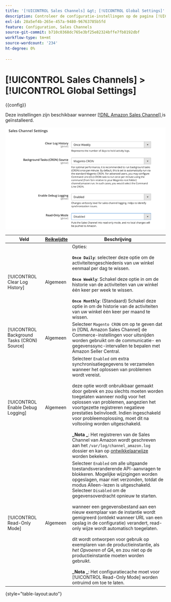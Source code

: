 ```yaml
---
title: '[!UICONTROL Sales Channels] &gt; [!UICONTROL Global Settings]'
description: Controleer de configuratie-instellingen op de pagina [!UICONTROL Sales Channels] &gt; [!UICONTROL Global Settings] van Commerce Admin.
exl-id: 28a5ef4b-265e-457a-9480-96763785b5fd
feature: Configuration, Sales Channels
source-git-commit: b710c0368dc765e3bf25e82324bffe7fb8192dbf
workflow-type: tm+mt
source-wordcount: '234'
ht-degree: 0%

---
```


# [!UICONTROL Sales Channels] > [!UICONTROL Global Settings]

{{config}}

Deze instellingen zijn beschikbaar wanneer [[!DNL Amazon Sales Channel] ](https://experienceleague.adobe.com/docs/commerce-channels/amazon/getting-started/install.html?lang=nl-NL) is geïnstalleerd.

![ Montages van de Sales Channel ](./assets/config-sales-channel-global-settings.png)<!-- zoom -->

| Veld | [ Reikwijdte ](../getting-started/websites-stores-views.md#scope-settings) | Beschrijving |
|-----|---------|------|
| [!UICONTROL Clear Log History] | Algemeen | Opties:<br/><br/>**`Once Daily`**: selecteer deze optie om de activiteitengeschiedenis van uw winkel eenmaal per dag te wissen.<br/><br/>**`Once Weekly`**: Schakel deze optie in om de historie van de activiteiten van uw winkel één keer per week te wissen.<br/><br/>**`Once Monthly`**: (Standaard) Schakel deze optie in om de historie van de activiteiten van uw winkel één keer per maand te wissen. |
| [!UICONTROL Background Tasks (CRON) Source] | Algemeen | Selecteer `Magento CRON` om op te geven dat in [!DNL Amazon Sales Channel] de Commerce-instellingen voor uitsnijden worden gebruikt om de communicatie- en gegevenssync-intervallen te bepalen met Amazon Seller Central. |
| [!UICONTROL Enable Debug Logging] | Algemeen | Selecteer `Enabled` om extra synchronisatiegegevens te verzamelen wanneer het oplossen van problemen wordt vereist.<br/><br/> deze optie wordt onbruikbaar gemaakt door gebrek en zou slechts moeten worden toegelaten wanneer nodig voor het oplossen van problemen, aangezien het voortgezette registreren negatieve prestaties beïnvloedt. Indien ingeschakeld voor probleemoplossing, moet dit na voltooiing worden uitgeschakeld.<br/><br/>**_Nota _**: Het registreren van de Sales Channel van Amazon wordt geschreven aan het `/var/log/channel_amazon.log` dossier en kan op [ ontwikkelaarwijze ](../systems/developer-tools.md#operation-modes) worden bekeken. |
| [!UICONTROL Read-Only Mode] | Algemeen | Selecteer `Enabled` om alle uitgaande toestandsveranderende API-aanvragen te blokkeren. Mogelijke wijzigingen worden opgeslagen, maar niet verzonden, totdat de modus Alleen-lezen is uitgeschakeld. Selecteer `Disabled` om de gegevensoverdracht opnieuw te starten.<br/><br/> wanneer een gegevensbestand aan een nieuw exemplaar van de instantie wordt gemigreerd (ontdekt wanneer URL van een opslag in de configuratie) verandert, read-only wijze wordt automatisch toegelaten.<br/><br/> dit wordt ontworpen voor gebruik op exemplaren van de productieinstantie, als _het Opvoeren_ of _QA_, en zou niet op de productieinstantie moeten worden gebruikt.<br/><br/>**_Nota _**: Het configuratiecache moet voor [!UICONTROL Read-Only Mode] worden ontruimd om toe te laten. |

{style="table-layout:auto"}
